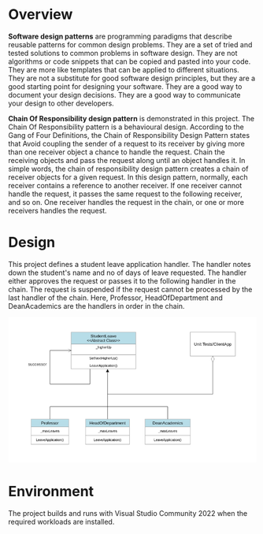 # Overview
**Software design patterns** are programming paradigms that describe reusable patterns for common design problems. They are a set of tried and tested solutions to common problems in software design. They are not algorithms or code snippets that can be copied and pasted into your code. They are more like templates that can be applied to different situations. They are not a substitute for good software design principles, but they are a good starting point for designing your software. They are a good way to document your design decisions. They are a good way to communicate your design to other developers.

**Chain Of Responsibility design pattern** is demonstrated in this project. The Chain Of Responsibility pattern is a behavioural design. According to the Gang of Four Definitions, the Chain of Responsibility Design Pattern states that Avoid coupling the sender of a request to its receiver by giving more than one receiver object a chance to handle the request. Chain the receiving objects and pass the request along until an object handles it. In simple words, the chain of responsibility design pattern creates a chain of receiver objects for a given request. In this design pattern, normally, each receiver contains a reference to another receiver. If one receiver cannot handle the request, it passes the same request to the following receiver, and so on. One receiver handles the request in the chain, or one or more receivers handles the request. 

# Design
This project defines a student leave application handler. The handler notes down the student's name and no of days of leave requested. The handler either approves the request or passes it to the following handler in the chain. The request is suspended if the request cannot be processed by the last handler of the chain. Here, Professor, HeadOfDepartment and DeanAcademics are the handlers in order in the chain.

![Class diagram](ClassDiagram.png)

# Environment
The project builds and runs with Visual Studio Community 2022 when the required workloads are installed.
